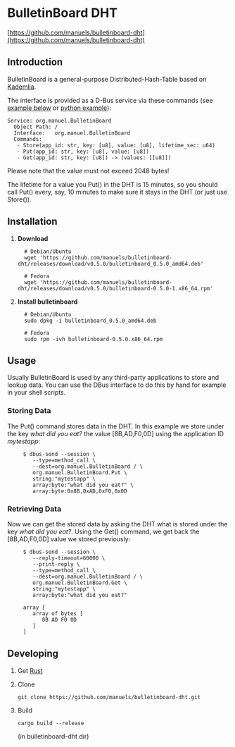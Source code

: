 BulletinBoard DHT
=================

[https://github.com/manuels/bulletinboard-dht](https://github.com/manuels/bulletinboard-dht)

Introduction
------------

BulletinBoard is a general-purpose Distributed-Hash-Table based on [Kademlia](http://pdos.csail.mit.edu/~petar/papers/maymounkov-kademlia-lncs.pdf).

The interface is provided as a D-Bus service via these commands (see [example below](#usage) or [python example](https://github.com/manuels/bulletinboard-dht/tree/master/examples/example.py)):

    Service: org.manuel.BulletinBoard
      Object Path: /
      Interface:   org.manuel.BulletinBoard
      Commands:
       - Store(app_id: str, key: [u8], value: [u8], lifetime_sec: u64)
       - Put(app_id: str, key: [u8], value: [u8])
       - Get(app_id: str, key: [u8]) -> (values: [[u8]])

Please note that the value must not exceed 2048 bytes!

The lifetime for a value you Put() in the DHT is 15 minutes, so you should call Put() every, say, 10 minutes to make sure it stays in the DHT (or just use Store()).


Installation
------------

1) **Download**

         # Debian/Ubuntu
         wget 'https://github.com/manuels/bulletinboard-dht/releases/download/v0.5.0/bulletinboard_0.5.0_amd64.deb'

         # Fedora
         wget 'https://github.com/manuels/bulletinboard-dht/releases/download/v0.5.0/bulletinboard-0.5.0-1.x86_64.rpm'

2) **Install bulletinboard**

         # Debian/Ubuntu
         sudo dpkg -i bulletinboard_0.5.0_amd64.deb

         # Fedora
         sudo rpm -ivh bulletinboard-0.5.0.x86_64.rpm

Usage
-----

Usually BulletinBoard is used by any third-party applications to store and lookup data.
You can use the DBus interface to do this by hand for example in your shell scripts.

### Storing Data

The Put() command stores data in the DHT.
In this example we store under the key *what did you eat?* the value [8B,AD,F0,0D] using
the application ID *mytestapp*:

         $ dbus-send --session \
            --type=method_call \
            --dest=org.manuel.BulletinBoard / \
            org.manuel.BulletinBoard.Put \
            string:"mytestapp" \
            array:byte:"what did you eat?" \
            array:byte:0x8B,0xAD,0xF0,0x0D

### Retrieving Data

Now we can get the stored data by asking the DHT what is stored under
the key *what did you eat?*.
Using the Get() command, we get back the [8B,AD,F0,0D] value we stored previously:

         $ dbus-send --session \
            --reply-timeout=60000 \
            --print-reply \
            --type=method_call \
            --dest=org.manuel.BulletinBoard / \
            org.manuel.BulletinBoard.Get \
            string:"mytestapp" \
            array:byte:"what did you eat?"

         array [
            array of bytes [
               8B AD F0 0D
            ]
         ]

Developing
----------

1)   Get [Rust](http://www.rust-lang.org/)

2)   Clone

         git clone https://github.com/manuels/bulletinboard-dht.git

3)   Build

         cargo build --release

     (in bulletinboard-dht dir)

